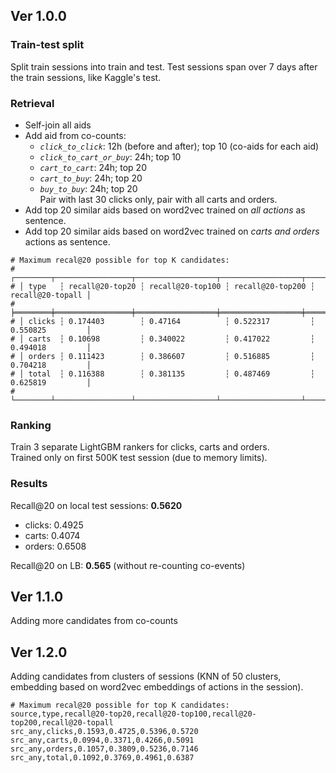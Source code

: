 ## Ver 1.0.0

### Train-test split
Split train sessions into train and test. Test sessions span over 7 days after 
the train sessions, like Kaggle's test.

### Retrieval
* Self-join all aids
* Add aid from co-counts:
  * _`click_to_click`_: 12h (before and after); top 10 (co-aids for each aid)
  * _`click_to_cart_or_buy`_: 24h; top 10
  * _`cart_to_cart`_: 24h; top 20
  * _`cart_to_buy`_: 24h; top 20
  * _`buy_to_buy`_: 24h; top 20   
  Pair with last 30 clicks only, pair with all carts and orders.
* Add top 20 similar aids based on word2vec trained on _all actions_ as sentence.
* Add top 20 similar aids based on word2vec trained on _carts and orders_ actions as sentence.

```
# Maximum recal@20 possible for top K candidates:
# ┌────────┬─────────────────┬──────────────────┬──────────────────┬──────────────────┐
# │ type   ┆ recall@20-top20 ┆ recall@20-top100 ┆ recall@20-top200 ┆ recall@20-topall │
# ╞════════╪═════════════════╪══════════════════╪══════════════════╪══════════════════╡
# │ clicks ┆ 0.174403        ┆ 0.47164          ┆ 0.522317         ┆ 0.550825         │
# │ carts  ┆ 0.10698         ┆ 0.340022         ┆ 0.417022         ┆ 0.494018         │
# │ orders ┆ 0.111423        ┆ 0.386607         ┆ 0.516885         ┆ 0.704218         │
# │ total  ┆ 0.116388        ┆ 0.381135         ┆ 0.487469         ┆ 0.625819         │
# └────────┴─────────────────┴──────────────────┴──────────────────┴──────────────────┘
```


### Ranking
Train 3 separate LightGBM rankers for clicks, carts and orders.  
Trained only on first 500K test session (due to memory limits).

### Results
Recall@20 on local test sessions: **0.5620** 
  * clicks: 0.4925 
  * carts: 0.4074
  * orders: 0.6508

Recall@20 on LB: **0.565** (without re-counting co-events)

## Ver 1.1.0
Adding more candidates from co-counts

## Ver 1.2.0
Adding candidates from clusters of sessions 
(KNN of 50 clusters, embedding based on word2vec embeddings of actions in the session).   

```
# Maximum recal@20 possible for top K candidates:
source,type,recall@20-top20,recall@20-top100,recall@20-top200,recall@20-topall
src_any,clicks,0.1593,0.4725,0.5396,0.5720
src_any,carts,0.0994,0.3371,0.4266,0.5091
src_any,orders,0.1057,0.3809,0.5236,0.7146
src_any,total,0.1092,0.3769,0.4961,0.6387
```


